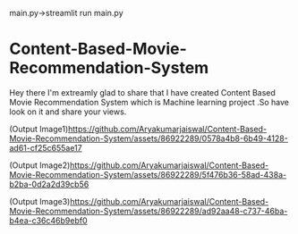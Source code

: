 main.py->streamlit run main.py
# Content-Based-Movie-Recommendation-System
Hey there I'm extreamly glad to share that I have created Content Based Movie Recommendation System which is Machine learning project .So have look on it and share your views.

(Output Image1)https://github.com/Aryakumarjaiswal/Content-Based-Movie-Recommendation-System/assets/86922289/0578a4b8-6b49-4128-ad61-cf25c655ae17

(Output Image2)https://github.com/Aryakumarjaiswal/Content-Based-Movie-Recommendation-System/assets/86922289/5f476b36-58ad-438a-b2ba-0d2a2d39cb56

(Output Image3)https://github.com/Aryakumarjaiswal/Content-Based-Movie-Recommendation-System/assets/86922289/ad92aa48-c737-46ba-b4ea-c36c46b9ebf0
